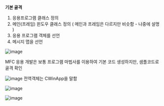**기본 골격**
1. 응용프로그램 클래스 정의
2. 메인(프레임) 윈도우 클래스 정의 ( 메인과 프레임은 다르지만 비슷함 - 나중에 설명 )
3. 응용 프로그램 객체를 선언
4. 메시지 맵을 선언

![image](https://user-images.githubusercontent.com/85000118/136549437-4c8b78d0-db22-4278-a635-84a9b9638554.png)

MFC 응용 개발은 보통 프로그램 마법사를 이용하여 기본 코드 생성하지만, 샘플코드로 골격 확인


![image](https://user-images.githubusercontent.com/85000118/136555675-e095d3a6-41e2-4fc2-835d-322db151420c.png)
전역객체는 CWinApp을 말함

![image](https://user-images.githubusercontent.com/85000118/136559620-609dece5-6e98-44e0-bd96-1ad41049707f.png)

![image](https://user-images.githubusercontent.com/85000118/136559985-71ed677a-c7e9-4b1b-b1cf-984a089b43fd.png)
